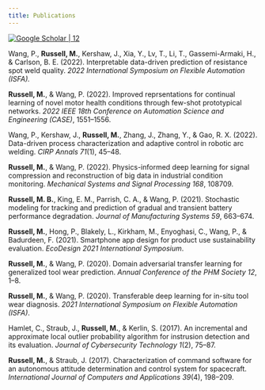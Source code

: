 ```yaml
---
title: Publications
---
```


[![Google Scholar | 12](https://img.shields.io/badge/Google%20Scholar-12-blue)](https://scholar.google.com/citations?user=FNyNIFgAAAAJ&hl=en)

Wang, P., **Russell, M.**, Kershaw, J., Xia, Y., Lv, T., Li, T., Gassemi-Armaki, H., & Carlson, B. E. (2022). Interpretable data-driven prediction of resistance spot weld quality. *2022 International Symposium on Flexible Automation (ISFA).*

**Russell, M.**, & Wang, P. (2022). Improved reprsentations for continual learning of novel motor health conditions through few-shot prototypical networks. *2022 IEEE 18th Conference on Automation Science and Engineering (CASE)*, 1551&ndash;1556.

Wang, P., Kershaw, J., **Russell, M.**, Zhang, J., Zhang, Y., & Gao, R. X. (2022). Data-driven process characterization and adaptive control in robotic arc welding. *CIRP Annals 71*(1), 45&ndash;48.

**Russell, M.**, & Wang, P. (2022). Physics-informed deep learning for signal compression and reconstruction of big data in industrial condition monitoring. *Mechanical Systems and Signal Processing 168*, 108709.

**Russell, M. B.**, King, E. M., Parrish, C. A., & Wang, P. (2021). Stochastic modeling for tracking and prediction of gradual and transient battery performance degradation. *Journal of Manufacturing Systems 59*, 663&ndash;674.

**Russell, M.**, Hong, P., Blakely, L., Kirkham, M., Enyoghasi, C., Wang, P., & Badurdeen, F. (2021). Smartphone app design for product use sustainability evaluation. *EcoDesign 2021 International Symposium*.

**Russell, M.**, & Wang, P. (2020). Domain adversarial transfer learning for generalized tool wear prediction. *Annual Conference of the PHM Society 12*, 1&ndash;8.

**Russell, M.**, & Wang, P. (2020). Transferable deep learning for in-situ tool wear diagnosis. *2021 International Symposium on Flexible Automation (ISFA)*.

Hamlet, C., Straub, J., **Russell, M.**, & Kerlin, S. (2017). An incremental and approximate local outlier probability algorithm for instrusion detection and its evaluation. *Journal of Cybersecurity Technology 1*(2), 75&ndash;87.

**Russell, M.**, & Straub, J. (2017). Characterization of command software for an autonomous attitude determination and control system for spacecraft. *International Journal of Computers and Applications 39*(4), 198&ndash;209.